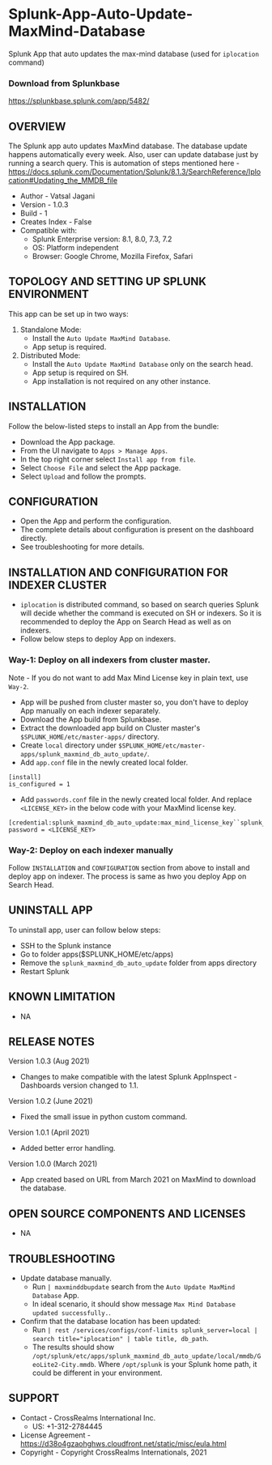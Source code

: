 # Splunk-App-Auto-Update-MaxMind-Database
Splunk App that auto updates the max-mind database (used for `iplocation` command)

### Download from Splunkbase
https://splunkbase.splunk.com/app/5482/


OVERVIEW
--------
The Splunk app auto updates MaxMind database. The database update happens automatically every week. Also, user can update database just by running a search query. This is automation of steps mentioned here - https://docs.splunk.com/Documentation/Splunk/8.1.3/SearchReference/Iplocation#Updating_the_MMDB_file


* Author - Vatsal Jagani
* Version - 1.0.3
* Build - 1
* Creates Index - False
* Compatible with:
   * Splunk Enterprise version: 8.1, 8.0, 7.3, 7.2
   * OS: Platform independent
   * Browser: Google Chrome, Mozilla Firefox, Safari



TOPOLOGY AND SETTING UP SPLUNK ENVIRONMENT
------------------------------------------
This app can be set up in two ways: 
  1. Standalone Mode: 
     * Install the `Auto Update MaxMind Database`.
     * App setup is required.
  2. Distributed Mode: 
     * Install the `Auto Update MaxMind Database` only on the search head.
     * App setup is required on SH.
     * App installation is not required on any other instance.


INSTALLATION
------------
Follow the below-listed steps to install an App from the bundle:

* Download the App package.
* From the UI navigate to `Apps > Manage Apps`.
* In the top right corner select `Install app from file`.
* Select `Choose File` and select the App package.
* Select `Upload` and follow the prompts.



CONFIGURATION
-------------
* Open the App and perform the configuration.
* The complete details about configuration is present on the dashboard directly.
* See troubleshooting for more details.


INSTALLATION AND CONFIGURATION FOR INDEXER CLUSTER
--------------------------------------------------
* `iplocation` is distributed command, so based on search queries Splunk will decide whether the command is executed on SH or indexers. So it is recommended to deploy the App on Search Head as well as on indexers.
* Follow below steps to deploy App on indexers.

### Way-1: Deploy on all indexers from cluster master.
Note - If you do not want to add Max Mind License key in plain text, use `Way-2`.

* App will be pushed from cluster master so, you don't have to deploy App manually on each indexer separately.
* Download the App build from Splunkbase.
* Extract the downloaded app build on Cluster master's `$SPLUNK_HOME/etc/master-apps/` directory.
* Create `local` directory under `$SPLUNK_HOME/etc/master-apps/splunk_maxmind_db_auto_update/`.
* Add `app.conf` file in the newly created local folder.
```
[install]
is_configured = 1
```
* Add `passwords.conf` file in the newly created local folder. And replace `<LICENSE_KEY>` in the below code with your MaxMind license key.
```
[credential:splunk_maxmind_db_auto_update:max_mind_license_key``splunk_cred_sep``1:]
password = <LICENSE_KEY>
```

### Way-2: Deploy on each indexer manually
Follow `INSTALLATION` and `CONFIGURATION` section from above to install and deploy app on indexer. The process is same as hwo you deploy App on Search Head.


UNINSTALL APP
-------------
To uninstall app, user can follow below steps:
* SSH to the Splunk instance
* Go to folder apps($SPLUNK_HOME/etc/apps)
* Remove the `splunk_maxmind_db_auto_update` folder from apps directory
* Restart Splunk

KNOWN LIMITATION
----------------
* NA

RELEASE NOTES
-------------
Version 1.0.3 (Aug 2021)
* Changes to make compatible with the latest Splunk AppInspect - Dashboards version changed to 1.1.

Version 1.0.2 (June 2021)
* Fixed the small issue in python custom command.

Version 1.0.1 (April 2021)
* Added better error handling.

Version 1.0.0 (March 2021)
* App created based on URL from March 2021 on MaxMind to download the database.


OPEN SOURCE COMPONENTS AND LICENSES
------------------------------
* NA


TROUBLESHOOTING
---------------
* Update database manually.
  * Run `| maxminddbupdate` search from the `Auto Update MaxMind Database` App.
  * In ideal scenario, it should show message `Max Mind Database updated successfully.`.
* Confirm that the database location has been updated:
  * Run `| rest /services/configs/conf-limits splunk_server=local | search title="iplocation" | table title, db_path`.
  * The results should show `/opt/splunk/etc/apps/splunk_maxmind_db_auto_update/local/mmdb/GeoLite2-City.mmdb`. Where `/opt/splunk` is your Splunk home path, it could be different in your environment.



SUPPORT
-------
* Contact - CrossRealms International Inc.
  * US: +1-312-2784445
* License Agreement - https://d38o4gzaohghws.cloudfront.net/static/misc/eula.html
* Copyright - Copyright CrossRealms Internationals, 2021
